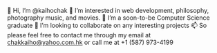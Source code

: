 👋 Hi, I’m @kaihochak
👀 I’m interested in web development, philosophy, photography music, and movies.
🌱 I’m a soon-to-be Computer Science graduate
💞️ I’m looking to collaborate on any interesting projects 
📫 So please feel free to contact me through my email at chakkaiho@yahoo.com.hk or call me at +1 (587) 973-4199